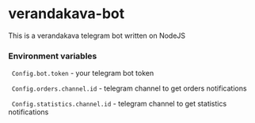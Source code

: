 # verandakava-bot
This is a verandakava telegram bot written on NodeJS

### Environment variables

` Config.bot.token` - your telegram bot token

` Config.orders.channel.id` - telegram channel to get orders notifications

` Config.statistics.channel.id` - telegram channel to get statistics notifications
